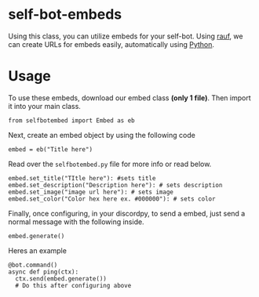 # self-bot-embeds
Using this class, you can utilize embeds for your self-bot. Using [rauf](https://emnbed.rauf.wtf), we can create URLs for embeds easily, automatically using [Python](https://www.python.org/).
# Usage
To use these embeds, download our embed class **(only 1 file)**.  Then import it into your main class.
```
from selfbotembed import Embed as eb
```
Next, create an embed object by using the following code
```
embed = eb("Title here")
```
Read over the `selfbotembed.py` file for more info or read below.

```
embed.set_title("TItle here"): #sets title
embed.set_description("Description here"): # sets description
embed.set_image("image url here"): # sets image
embed.set_color("Color hex here ex. #000000"): # sets color
```

Finally, once configuring, in your discordpy, to send a embed, just send a normal message with the following inside.
```
embed.generate()
```

Heres an example
```
@bot.command()
async def ping(ctx):
  ctx.send(embed.generate())
  # Do this after configuring above
```

